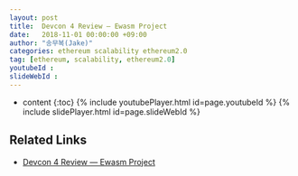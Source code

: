 ```yaml
---
layout: post
title:  Devcon 4 Review — Ewasm Project
date:   2018-11-01 00:00:00 +09:00
author: "송무복(Jake)"
categories: ethereum scalability ethereum2.0
tag: [ethereum, scalability, ethereum2.0]
youtubeId :
slideWebId :
---
```

* content
{:toc}
{% include youtubePlayer.html id=page.youtubeId %}
{% include slidePlayer.html id=page.slideWebId %}

## Related Links

* [Devcon 4 Review — Ewasm Project](https://medium.com/onther-tech/devcon-4-review-ewasm-project-d9e03e76a88d)
